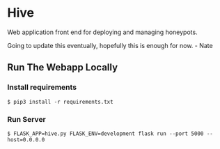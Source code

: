 # Hive
Web application front end for deploying and managing honeypots.

Going to update this eventually, hopefully this is enough for now. - Nate

## Run The Webapp Locally
### Install requirements
```$ pip3 install -r requirements.txt```

### Run Server
```$ FLASK_APP=hive.py FLASK_ENV=development flask run --port 5000 --host=0.0.0.0```
